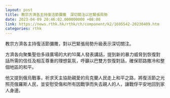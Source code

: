 ```yaml
---
layout: post
title: 教宗方濟各主持復活節彌撒　深切關注以巴緊張局勢
date: 2023-04-09 20:46:02.000000000 +08:00
link: https://news.rthk.hk/rthk/ch/component/k2/1695542-20230409.htm
categories: rthk
---
```


教宗方濟各主持復活節彌撒，對以巴緊張局勢升級表示深切關注。

方濟各向聚集聖伯多祿廣場的大約10萬人發表講話，提到新的暴力威脅到恢復對話所需的信任及相互尊重的理想氣氛，呼籲以巴雙方恢復對話，確保耶路撒冷和整個地區的和平。

他又提到俄烏戰事，祈求天主協助親愛的烏克蘭人民走上和平之路，將復活節之光照亮俄羅斯人民，並安慰受傷和所有因戰爭而失去親人的人，讓戰俘平安地回到家人身邊。
